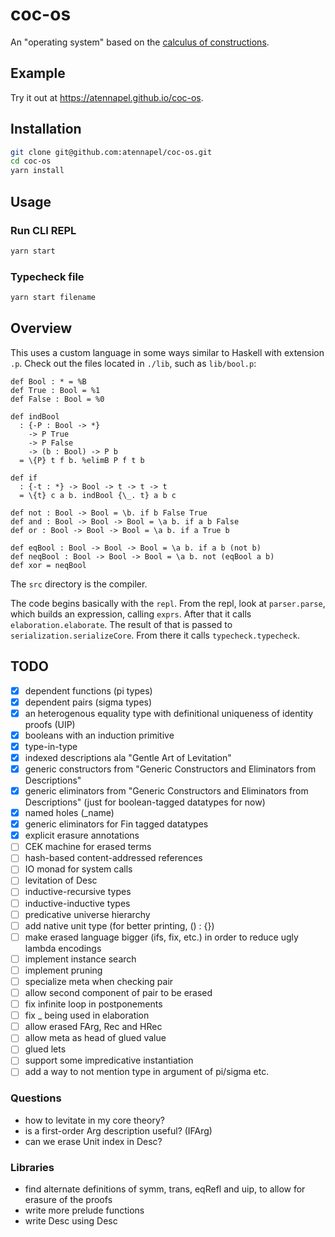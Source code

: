 
# coc-os

An "operating system" based on the [calculus of constructions](https://en.wikipedia.org/wiki/Calculus_of_constructions).

## Example

Try it out at https://atennapel.github.io/coc-os.

## Installation

```bash
git clone git@github.com:atennapel/coc-os.git
cd coc-os
yarn install
```

## Usage

### Run CLI REPL

```bash
yarn start
```

### Typecheck file

```bash
yarn start filename
```

## Overview

This uses a custom language in some ways similar to Haskell with extension `.p`. Check out the files located in `./lib`, such as `lib/bool.p`:

```
def Bool : * = %B
def True : Bool = %1
def False : Bool = %0

def indBool
  : {-P : Bool -> *}
    -> P True
    -> P False
    -> (b : Bool) -> P b
  = \{P} t f b. %elimB P f t b

def if
  : {-t : *} -> Bool -> t -> t -> t
  = \{t} c a b. indBool {\_. t} a b c

def not : Bool -> Bool = \b. if b False True
def and : Bool -> Bool -> Bool = \a b. if a b False
def or : Bool -> Bool -> Bool = \a b. if a True b

def eqBool : Bool -> Bool -> Bool = \a b. if a b (not b)
def neqBool : Bool -> Bool -> Bool = \a b. not (eqBool a b)
def xor = neqBool
```

The `src` directory is the compiler.

The code begins basically with the `repl`. From the repl, look at `parser.parse`, which builds an expression, calling `exprs`. After that it calls `elaboration.elaborate`. The result of that is passed to `serialization.serializeCore`. From there it calls `typecheck.typecheck`.

## TODO

- [x] dependent functions (pi types)
- [x] dependent pairs (sigma types)
- [x] an heterogenous equality type with definitional uniqueness of identity proofs (UIP)
- [x] booleans with an induction primitive
- [x] type-in-type
- [x] indexed descriptions ala "Gentle Art of Levitation"
- [x] generic constructors from "Generic Constructors and Eliminators from Descriptions"
- [x] generic eliminators from "Generic Constructors and Eliminators from Descriptions" (just for boolean-tagged datatypes for now)
- [x] named holes (_name)
- [x] generic eliminators for Fin tagged datatypes
- [x] explicit erasure annotations
- [ ] CEK machine for erased terms
- [ ] hash-based content-addressed references
- [ ] IO monad for system calls
- [ ] levitation of Desc
- [ ] inductive-recursive types
- [ ] inductive-inductive types
- [ ] predicative universe hierarchy
- [ ] add native unit type (for better printing, () : {})
- [ ] make erased language bigger (ifs, fix, etc.) in order to reduce ugly lambda encodings
- [ ] implement instance search
- [ ] implement pruning
- [ ] specialize meta when checking pair
- [ ] allow second component of pair to be erased
- [ ] fix infinite loop in postponements
- [ ] fix _ being used in elaboration
- [ ] allow erased FArg, Rec and HRec
- [ ] allow meta as head of glued value
- [ ] glued lets
- [ ] support some impredicative instantiation
- [ ] add a way to not mention type in argument of pi/sigma etc.

### Questions

- how to levitate in my core theory?
- is a first-order Arg description useful? (IFArg)
- can we erase Unit index in Desc?

### Libraries

- find alternate definitions of symm, trans, eqRefl and uip, to allow for erasure of the proofs
- write more prelude functions
- write Desc using Desc

